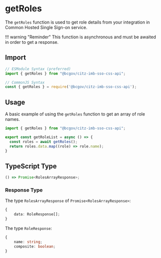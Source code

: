 # getRoles

The `getRoles` function is used to get role details from your integration in Common Hosted Single Sign-on service.

!!! warning "Reminder"
    This function is asynchronous and must be awaited in order to get a response.

## Import

```JavaScript
// ESModule Syntax (preferred)
import { getRoles } from "@bcgov/citz-imb-sso-css-api";

// CommonJS Syntax
const { getRoles } = require('@bcgov/citz-imb-sso-css-api');
```

## Usage

A basic example of using the `getRoles` function to get an array of role names.

```JavaScript
import { getRoles } from "@bcgov/citz-imb-sso-css-api";

export const getRoleList = async () => {
  const roles = await getRoles();
  return roles.data.map((role) => role.name);
}
```

## TypeScript Type

```TypeScript
() => Promise<RolesArrayResponse>;
```

### Response Type

The type `RolesArrayResponse` of `Promise<RolesArrayResponse>`:

```TypeScript
{
    data: RoleResponse[];
}
```

The type `RoleResponse`:

```TypeScript
{
    name: string;
    composite: boolean;
}
```

